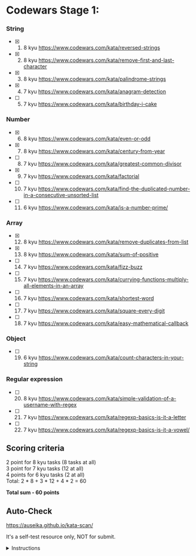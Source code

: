 # Codewars Stage 1:

### String
- [x]  1. 8 kyu https://www.codewars.com/kata/reversed-strings
- [x]  2. 8 kyu https://www.codewars.com/kata/remove-first-and-last-character
- [x]  3. 8 kyu https://www.codewars.com/kata/palindrome-strings
- [x]  4. 7 kyu https://www.codewars.com/kata/anagram-detection
- [ ]  5. 7 kyu https://www.codewars.com/kata/birthday-i-cake

### Number
- [x]  6. 8 kyu https://www.codewars.com/kata/even-or-odd
- [x]  7. 8 kyu https://www.codewars.com/kata/century-from-year
- [ ]  8. 7 kyu https://www.codewars.com/kata/greatest-common-divisor
- [x]  9. 7 kyu https://www.codewars.com/kata/factorial
- [ ]  10. 7 kyu https://www.codewars.com/kata/find-the-duplicated-number-in-a-consecutive-unsorted-list
- [ ]  11. 6 kyu https://www.codewars.com/kata/is-a-number-prime/

### Array
- [x]  12. 8 kyu https://www.codewars.com/kata/remove-duplicates-from-list
- [x]  13. 8 kyu https://www.codewars.com/kata/sum-of-positive
- [ ]  14. 7 kyu https://www.codewars.com/kata/fizz-buzz
- [ ]  15. 7 kyu https://www.codewars.com/kata/currying-functions-multiply-all-elements-in-an-array
- [ ]  16. 7 kyu https://www.codewars.com/kata/shortest-word
- [ ]  17. 7 kyu https://www.codewars.com/kata/square-every-digit
- [ ]  18. 7 kyu https://www.codewars.com/kata/easy-mathematical-callback

### Object
- [ ]  19. 6 kyu https://www.codewars.com/kata/count-characters-in-your-string

### Regular expression 
- [ ]  20. 8 kyu https://www.codewars.com/kata/simple-validation-of-a-username-with-regex
- [ ]  21. 7 kyu https://www.codewars.com/kata/regexp-basics-is-it-a-letter
- [ ]  22. 7 kyu https://www.codewars.com/kata/regexp-basics-is-it-a-vowel/

## Scoring criteria
  2 point for 8 kyu tasks (8 tasks at all)  
  3 point for 7 kyu tasks (12 at all)  
  4 points for 6 kyu tasks (2 at all)  
  Total: 2 * 8 + 3 * 12 + 4 * 2 = 60  

**Total sum - 60 points**

## Auto-Check

  https://auseika.github.io/kata-scan/ 

  It's a self-test resource only, NOT for submit.

<details><summary>Instructions</summary>
<p>

1. Insert the list below into cata scan input.

<pre>
     https://www.codewars.com/kata/reversed-strings
     https://www.codewars.com/kata/remove-first-and-last-character
     https://www.codewars.com/kata/palindrome-strings
     https://www.codewars.com/kata/anagram-detection
     https://www.codewars.com/kata/birthday-i-cake
     https://www.codewars.com/kata/even-or-odd
     https://www.codewars.com/kata/century-from-year
     https://www.codewars.com/kata/greatest-common-divisor
     https://www.codewars.com/kata/factorial
     https://www.codewars.com/kata/find-the-duplicated-number-in-a-consecutive-unsorted-list
     https://www.codewars.com/kata/is-a-number-prime/
     https://www.codewars.com/kata/remove-duplicates-from-list
     https://www.codewars.com/kata/sum-of-positive
     https://www.codewars.com/kata/fizz-buzz
     https://www.codewars.com/kata/currying-functions-multiply-all-elements-in-an-array
     https://www.codewars.com/kata/shortest-word
     https://www.codewars.com/kata/square-every-digit
     https://www.codewars.com/kata/easy-mathematical-callback
     https://www.codewars.com/kata/count-characters-in-your-string
     https://www.codewars.com/kata/simple-validation-of-a-username-with-regex
     https://www.codewars.com/kata/regexp-basics-is-it-a-letter
     https://www.codewars.com/kata/regexp-basics-is-it-a-vowel/
     username
</pre>
2. Change username to your one.

3. Click "Check" to see the result.
</p>
</details>
